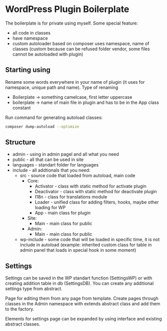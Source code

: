 # WordPress Plugin Boilerplate

The boilerplate is for private using myself.
Some special feature:

-   all code in classes
-   have namespace
-   custom autoloader based on composer uses namespace, name of classes (custom because can be refused folder vendor, some files cannot be autoloaded with plugin)

## Starting using

Rename some words everywhere in your name of plugin (it uses for namespace, unique path and name).
Type of renaming

-   Boilerplate -> something camelcase, first letter uppercase
-   boilerplate -> name of main file in plugin and has to be in the App class constant

Run command for generating autoload classes:

```bash
composer dump-autoload --optimize
```

## Structure

-   admin - using in admin pagel and all what you need
-   public - all that can be used in site
-   languages - standart folder for languages
-   include - all addtionals that you need:
    -   src - source code that loaded from autoload, main code
        -   Core:
            -   Activator - class with static method for activate plugin
            -   Deactivator - class with static method for deactivate plugin
            -   I18n - class for translations module
            -   Loader - unified class for adding filters, hooks, maybe other loading for WP
            -   App - main class for plugin
        -   Site:
            -   Main - main class for public
        -   Admin:
            -   Main - main class for public
    -   wp-include - some code that will be loaded in specific time, it is not include in autoload (example: inherited custom class for table in admin panel that loads in special hook in some moment)

## Settings

Settings can be saved in the WP standart function (SettingsWP) or with creating addition table in db (SettingsDB).
You can create any additional settings type from abstract.

Page for editing them from any page from template. Create pages through classes in the Admin namespace with extends abstract class and add them to the factory.

Elements for settings page can be expanded by using interface and existing abstract classes.
